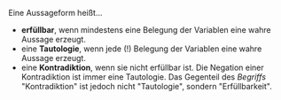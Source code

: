 Eine Aussageform heißt…

- **erfüllbar**, wenn mindestens eine Belegung der Variablen eine wahre Aussage erzeugt.
- eine **Tautologie**, wenn jede (!) Belegung der Variablen eine wahre Aussage erzeugt.
- eine **Kontradiktion**, wenn sie nicht erfüllbar ist. Die Negation einer Kontradiktion ist immer eine Tautologie. Das Gegenteil des _Begriffs_ "Kontradiktion" ist jedoch nicht "Tautologie", sondern "Erfüllbarkeit".